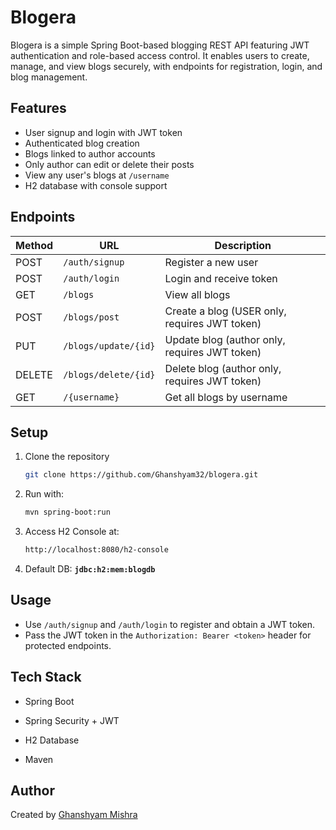 # Blogera 
Blogera is a simple Spring Boot-based blogging REST API featuring JWT authentication and role-based access control. It enables users to create, manage, and view blogs securely, with endpoints for registration, login, and blog management.

## Features

- User signup and login with JWT token
- Authenticated blog creation
- Blogs linked to author accounts
- Only author can edit or delete their posts
- View any user's blogs at `/username`
- H2 database with console support

## Endpoints

| Method | URL                     | Description                                    |
|--------|--------------------------|------------------------------------------------|
| POST   | `/auth/signup`          | Register a new user                            |
| POST   | `/auth/login`           | Login and receive token                        |
| GET    | `/blogs`                | View all blogs                                 |
| POST   | `/blogs/post`           | Create a blog (USER only, requires JWT token)  |
| PUT    | `/blogs/update/{id}`    | Update blog (author only, requires JWT token)  |
| DELETE | `/blogs/delete/{id}`    | Delete blog (author only, requires JWT token)  |
| GET    | `/{username}`           | Get all blogs by username                      |

## Setup

1. Clone the repository
   ```bash
   git clone https://github.com/Ghanshyam32/blogera.git
2. Run with:

   ```bash
   mvn spring-boot:run
3. Access H2 Console at:

    ```bash
    http://localhost:8080/h2-console
4. Default DB: **`jdbc:h2:mem:blogdb`**

## Usage

- Use `/auth/signup` and `/auth/login` to register and obtain a JWT token.
- Pass the JWT token in the `Authorization: Bearer <token>` header for protected endpoints.

## Tech Stack
- Spring Boot

- Spring Security + JWT

- H2 Database

- Maven

## Author
Created by [Ghanshyam Mishra](https://github.com/Ghanshyam32)